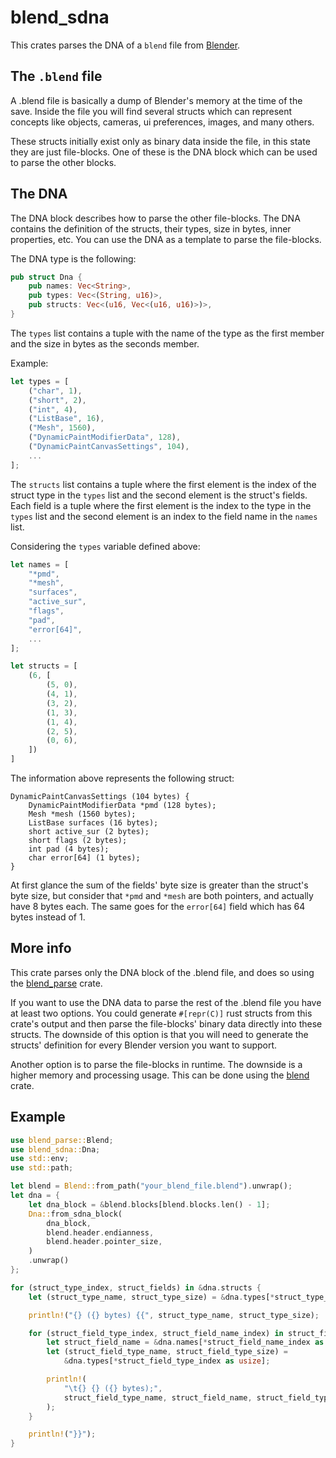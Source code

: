 # blend_sdna

This crates parses the DNA of a `blend` file from [Blender](https://www.blender.org/).

## The `.blend` file

A .blend file is basically a dump of Blender's memory at the time of the save. Inside the file you will find several structs which can represent concepts like objects, cameras, ui preferences, images, and many others.

These structs initially exist only as binary data inside the file, in this state they are just file-blocks. One of these is the DNA block which can be used to parse the other blocks.

## The DNA

The DNA block describes how to parse the other file-blocks. The DNA contains the definition of the structs, their types, size in bytes, inner properties, etc. You can use the DNA as a template to parse the file-blocks.

The DNA type is the following:

```rust
pub struct Dna {
    pub names: Vec<String>,
    pub types: Vec<(String, u16)>,
    pub structs: Vec<(u16, Vec<(u16, u16)>)>,
}
```

The `types` list contains a tuple with the name of the type as the first member and the size in bytes as the seconds member.

Example:

```rust
let types = [
    ("char", 1),
    ("short", 2),
    ("int", 4),
    ("ListBase", 16),
    ("Mesh", 1560),
    ("DynamicPaintModifierData", 128),
    ("DynamicPaintCanvasSettings", 104),
    ...
];
``` 

The `structs` list contains a tuple where the first element is the index of the struct type in the `types` list and the second element is the struct's fields. Each field is a tuple where the first element is the index to the type in the `types` list and the second element is an index to the field name in the `names` list.

Considering the `types` variable defined above: 

```rust
let names = [
    "*pmd",
    "*mesh",
    "surfaces",
    "active_sur",
    "flags",
    "pad",
    "error[64]",
    ...
];

let structs = [
    (6, [              
        (5, 0),
        (4, 1),
        (3, 2),
        (1, 3),
        (1, 4),
        (2, 5),
        (0, 6),
    ])                 
]
```

The information above represents the following struct:

```
DynamicPaintCanvasSettings (104 bytes) {
    DynamicPaintModifierData *pmd (128 bytes);
    Mesh *mesh (1560 bytes);
    ListBase surfaces (16 bytes);
    short active_sur (2 bytes);
    short flags (2 bytes);
    int pad (4 bytes);
    char error[64] (1 bytes);
}
```

At first glance the sum of the fields' byte size is greater than the struct's byte size, but consider that `*pmd` and `*mesh` are both pointers, and actually have 8 bytes each. The same goes for the `error[64]` field which has 64 bytes instead of 1. 

## More info

This crate parses only the DNA block of the .blend file, and does so using the [blend_parse](todo:add_link) crate. 

If you want to use the DNA data to parse the rest of the .blend file you have at least two options. You could generate `#[repr(C)]` rust structs from this crate's output and then parse the file-blocks' binary data directly into these structs. The downside of this option is that you will need to generate the structs' definition for every Blender version you want to support.

Another option is to parse the file-blocks in runtime. The downside is a higher memory and processing usage. This can be done using the [blend](todo:add_link) crate.

## Example

```rust
use blend_parse::Blend;
use blend_sdna::Dna;
use std::env;
use std::path;

let blend = Blend::from_path("your_blend_file.blend").unwrap();
let dna = {
    let dna_block = &blend.blocks[blend.blocks.len() - 1];
    Dna::from_sdna_block(
        dna_block,
        blend.header.endianness,
        blend.header.pointer_size,
    )
    .unwrap()
};

for (struct_type_index, struct_fields) in &dna.structs {
    let (struct_type_name, struct_type_size) = &dna.types[*struct_type_index as usize];

    println!("{} ({} bytes) {{", struct_type_name, struct_type_size);

    for (struct_field_type_index, struct_field_name_index) in struct_fields {
        let struct_field_name = &dna.names[*struct_field_name_index as usize];
        let (struct_field_type_name, struct_field_type_size) =
            &dna.types[*struct_field_type_index as usize];

        println!(
            "\t{} {} ({} bytes);",
            struct_field_type_name, struct_field_name, struct_field_type_size
        );
    }

    println!("}}");
}
```
